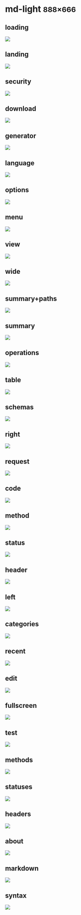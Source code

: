 # md-light <small>888&times;666</small>

## loading

[![](./images/light_md_01_loading.png)](./images/light_md_01_loading.png)

## landing

[![](./images/light_md_02_landing.png)](./images/light_md_02_landing.png)

## security

[![](./images/light_md_03_security.png)](./images/light_md_03_security.png)

## download

[![](./images/light_md_04_download.png)](./images/light_md_04_download.png)

## generator

[![](./images/light_md_05_generator.png)](./images/light_md_05_generator.png)

## language

[![](./images/light_md_06_language.png)](./images/light_md_06_language.png)

## options

[![](./images/light_md_07_options.png)](./images/light_md_07_options.png)

## menu

[![](./images/light_md_08_menu.png)](./images/light_md_08_menu.png)

## view

[![](./images/light_md_09_view.png)](./images/light_md_09_view.png)

## wide

[![](./images/light_md_10_wide.png)](./images/light_md_10_wide.png)

## summary+paths

[![](./images/light_md_11_summary+paths.png)](./images/light_md_11_summary+paths.png)

## summary

[![](./images/light_md_12_summary.png)](./images/light_md_12_summary.png)

## operations

[![](./images/light_md_13_operations.png)](./images/light_md_13_operations.png)

## table

[![](./images/light_md_14_table.png)](./images/light_md_14_table.png)

## schemas

[![](./images/light_md_15_schemas.png)](./images/light_md_15_schemas.png)

## right

[![](./images/light_md_16_right.png)](./images/light_md_16_right.png)

## request

[![](./images/light_md_17_request.png)](./images/light_md_17_request.png)

## code

[![](./images/light_md_18_code.png)](./images/light_md_18_code.png)

## method

[![](./images/light_md_19_method.png)](./images/light_md_19_method.png)

## status

[![](./images/light_md_20_status.png)](./images/light_md_20_status.png)

## header

[![](./images/light_md_21_header.png)](./images/light_md_21_header.png)

## left

[![](./images/light_md_22_left.png)](./images/light_md_22_left.png)

## categories

[![](./images/light_md_23_categories.png)](./images/light_md_23_categories.png)

## recent

[![](./images/light_md_24_recent.png)](./images/light_md_24_recent.png)

## edit

[![](./images/light_md_25_edit.png)](./images/light_md_25_edit.png)

## fullscreen

[![](./images/light_md_26_fullscreen.png)](./images/light_md_26_fullscreen.png)

## test

[![](./images/light_md_27_test.png)](./images/light_md_27_test.png)

## methods

[![](./images/light_md_28_methods.png)](./images/light_md_28_methods.png)

## statuses

[![](./images/light_md_29_statuses.png)](./images/light_md_29_statuses.png)

## headers

[![](./images/light_md_30_headers.png)](./images/light_md_30_headers.png)

## about

[![](./images/light_md_31_about.png)](./images/light_md_31_about.png)

## markdown

[![](./images/light_md_32_markdown.png)](./images/light_md_32_markdown.png)

## syntax

[![](./images/light_md_33_syntax.png)](./images/light_md_33_syntax.png)

